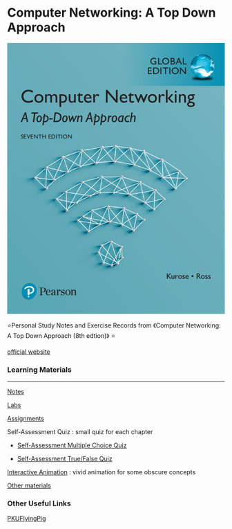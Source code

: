 # Computer Networking: A Top Down Approach
![cover](assets/cover.png)

:star:Personal Study Notes and Exercise Records from 《Computer Networking: A Top Down Approach (8th edtion)》 :star:

 [official website](https://gaia.cs.umass.edu/kurose_ross/online_lectures.htm)

### Learning Materials

---

[Notes](./notes) 

[Labs](./labs) 

[Assignments](./assignments) 

Self-Assessment Quiz : small quiz for each chapter

- [Self-Assessment Multiple Choice Quiz](https://media.pearsoncmg.com/ph/esm/ecs_kurose_compnetwork_8/cw/content/self-assessment-mc/self-assessment-mc.php) 

- [Self-Assessment True/False Quiz](https://media.pearsoncmg.com/ph/esm/ecs_kurose_compnetwork_8/cw/content/self-assessment-tf/self-assessment-tf.php)

[Interactive Animation](https://media.pearsoncmg.com/ph/esm/ecs_kurose_compnetwork_8/cw/#interactiveanimations) :  vivid animation for some obscure concepts 

[Other materials](https://media.pearsoncmg.com/ph/esm/ecs_kurose_compnetwork_8/cw/)



### Other Useful Links
[PKUFlyingPig](https://github.com/PKUFlyingPig/Computer-Network-A-Top-Down-Approach)